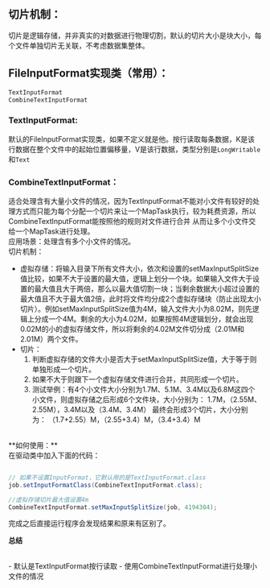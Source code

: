 ## 切片机制：<br>
切片是逻辑存储，并非真实的对数据进行物理切割，默认的切片大小是块大小，每个文件单独切片无关联，不考虑数据集整体。

## FileInputFormat实现类（常用）：
```java
TextInputFormat
CombineTextInputFormat
```
### TextInputFormat:
默认的FileInputFormat实现类，如果不定义就是他。按行读取每条数据，K是该行数据在整个文件中的起始位置偏移量，V是该行数据，类型分别是`LongWritable`和`Text`

### CombineTextInputFormat：
适合处理含有大量小文件的情况，因为TextInputFormat不能对小文件有较好的处理方式而只能为每个分配一个切片来让一个MapTask执行，较为耗费资源，所以CombineTextInputFormat能按照他的规则对文件进行合并
从而让多个小文件交给一个MapTask进行处理。<br>
应用场景：处理含有多个小文件的情况。<br>
切片机制：
- 虚拟存储：将输入目录下所有文件大小，依次和设置的setMaxInputSplitSize值比较，如果不大于设置的最大值，逻辑上划分一个块。如果输入文件大于设置的最大值且大于两倍，那么以最大值切割一块；当剩余数据大小超过设置的最大值且不大于最大值2倍，此时将文件均分成2个虚拟存储块（防止出现太小切片）。例如setMaxInputSplitSize值为4M，输入文件大小为8.02M，则先逻辑上分成一个4M。剩余的大小为4.02M，如果按照4M逻辑划分，就会出现0.02M的小的虚拟存储文件，所以将剩余的4.02M文件切分成（2.01M和2.01M）两个文件。
- 切片：<br>
  1. 判断虚拟存储的文件大小是否大于setMaxInputSplitSize值，大于等于则单独形成一个切片。
  2. 如果不大于则跟下一个虚拟存储文件进行合并，共同形成一个切片。
  3. 测试举例：有4个小文件大小分别为1.7M、5.1M、3.4M以及6.8M这四个小文件，则虚拟存储之后形成6个文件块，大小分别为：
1.7M，（2.55M、2.55M），3.4M以及（3.4M、3.4M）
最终会形成3个切片，大小分别为：
（1.7+2.55）M，（2.55+3.4）M，（3.4+3.4）M
<br>
**如何使用：**
<br>
在驱动类中加入下面的代码：

```java

// 如果不设置InputFormat，它默认用的是TextInputFormat.class
job.setInputFormatClass(CombineTextInputFormat.class);

//虚拟存储切片最大值设置4m
CombineTextInputFormat.setMaxInputSplitSize(job, 4194304);

```
完成之后直接运行程序会发现结果和原来有区别了。

**总结**

<br>
- 默认是TextInputFormat按行读取
- 使用CombineTextInputFormat进行处理小文件的情况
